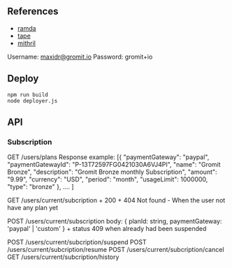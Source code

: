 ## References

+ [ramda](http://ramdajs.com/0.19.1/docs)
+ [tape](https://github.com/substack/tape)
+ [mithril](http://mithril.js.org/mithril.html)


Username: maxidr@gromit.io
Password: gromit+io

## Deploy

```
npm run build 
node deployer.js
```


## API

### Subscription

GET /users/plans
    Response example: [{
        "paymentGateway": "paypal",
        "paymentGatewayId": "P-13T72597FG0421030A6VJ4PI",
        "name": "Gromit Bronze",
        "description": "Gromit Bronze monthly Subscription",
        "amount": "9.99",
        "currency": "USD",
        "period": "month",
        "usageLimit": 1000000,
        "type": "bronze"
      }, ....
    ]

GET /users/current/subcription
    + 200
    + 404 Not found - When the user not have any plan yet

POST /users/current/subscription
    body: { planId: string, paymentGateway: 'paypal' | 'custom' }
    + status 409 when already had been suspended

POST /users/current/subcription/suspend
POST /users/current/subcription/resume
POST /users/current/subcription/cancel
GET /users/current/subcription/history